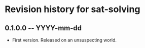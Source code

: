 # Revision history for sat-solving

## 0.1.0.0  -- YYYY-mm-dd

* First version. Released on an unsuspecting world.
